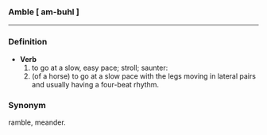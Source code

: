 ### Amble [ am-buhl ]
---
### Definition
- **Verb**
  1. to go at a slow, easy pace; stroll; saunter:
  2. (of a horse) to go at a slow pace with the legs moving in lateral pairs and usually having a four-beat rhythm.
### Synonym
ramble, meander.
